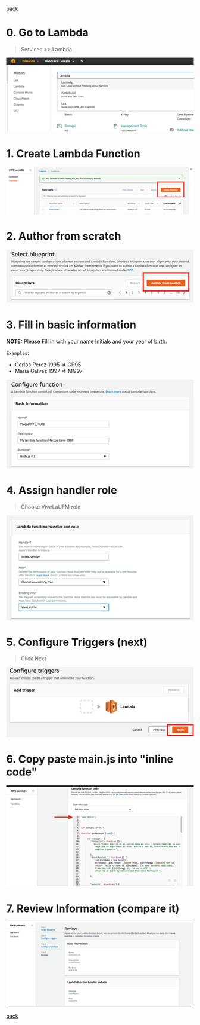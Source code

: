[back](../README.md)

# 0. Go to Lambda 

> Services >> Lambda 


![alt text](https://raw.githubusercontent.com/vivelaufm/franz/master/.imgs/GotoLambda.png "img")


# 1. Create Lambda Function 

![alt text](https://raw.githubusercontent.com/vivelaufm/franz/master/.imgs/Lambda_1.png "img")


# 2. Author from scratch

![alt text](https://raw.githubusercontent.com/vivelaufm/franz/master/.imgs/Lambda_2.png "img")


# 3. Fill in basic information
**NOTE:** Please Fill in with your name Initials and your year of birth:

`Examples`:
- Carlos Perez 1995 => CP95
- Maria Galvez 1997 => MG97


![alt text](https://raw.githubusercontent.com/vivelaufm/franz/master/.imgs/Lambda_3.png "img")




# 4. Assign handler role
> Choose ViveLaUFM role


![alt text](https://raw.githubusercontent.com/vivelaufm/franz/master/.imgs/Lambda_3_1.png "img")


# 5. Configure Triggers (next)
> Click Next

![alt text](https://raw.githubusercontent.com/vivelaufm/franz/master/.imgs/Lambda_4.png "img")


# 6. Copy paste main.js into "inline code"

![alt text](https://raw.githubusercontent.com/vivelaufm/franz/master/.imgs/Lambda_4_1.png "img")


# 7. Review Information (compare it)

![alt text](https://raw.githubusercontent.com/vivelaufm/franz/master/.imgs/Lambda_5.png "img")


[back](../README.md)
